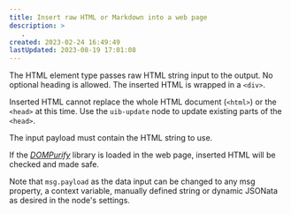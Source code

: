 ```yaml
---
title: Insert raw HTML or Markdown into a web page
description: >
   .
created: 2023-02-24 16:49:49
lastUpdated: 2023-08-19 17:01:08
---
```


The HTML element type passes raw HTML string input to the output. No optional heading is allowed. The inserted HTML is wrapped in a `<div>`.

Inserted HTML cannot replace the whole HTML document (`<html>`) or the `<head>` at this time. Use the `uib-update` node to update existing parts of the `<head>`.

The input payload must contain the HTML string to use.

If the _[DOMPurify](https://github.com/cure53/DOMPurify)_ library is loaded in the web page, inserted HTML will be checked and made safe.

Note that `msg.payload` as the data input can be changed to any msg property, a context variable, manually defined string or dynamic JSONata as desired in the node's settings.
